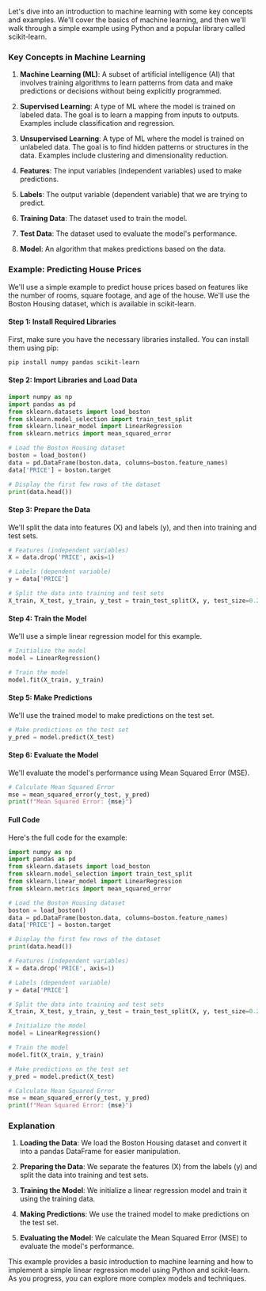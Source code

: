 Let's dive into an introduction to machine learning with some key concepts and examples. We'll cover the basics of machine learning, and then we'll walk through a simple example using Python and a popular library called scikit-learn.

### Key Concepts in Machine Learning

1. **Machine Learning (ML)**: A subset of artificial intelligence (AI) that involves training algorithms to learn patterns from data and make predictions or decisions without being explicitly programmed.

2. **Supervised Learning**: A type of ML where the model is trained on labeled data. The goal is to learn a mapping from inputs to outputs. Examples include classification and regression.

3. **Unsupervised Learning**: A type of ML where the model is trained on unlabeled data. The goal is to find hidden patterns or structures in the data. Examples include clustering and dimensionality reduction.

4. **Features**: The input variables (independent variables) used to make predictions.

5. **Labels**: The output variable (dependent variable) that we are trying to predict.

6. **Training Data**: The dataset used to train the model.

7. **Test Data**: The dataset used to evaluate the model's performance.

8. **Model**: An algorithm that makes predictions based on the data.

### Example: Predicting House Prices

We'll use a simple example to predict house prices based on features like the number of rooms, square footage, and age of the house. We'll use the Boston Housing dataset, which is available in scikit-learn.

#### Step 1: Install Required Libraries

First, make sure you have the necessary libraries installed. You can install them using pip:

```bash
pip install numpy pandas scikit-learn
```

#### Step 2: Import Libraries and Load Data

```python
import numpy as np
import pandas as pd
from sklearn.datasets import load_boston
from sklearn.model_selection import train_test_split
from sklearn.linear_model import LinearRegression
from sklearn.metrics import mean_squared_error

# Load the Boston Housing dataset
boston = load_boston()
data = pd.DataFrame(boston.data, columns=boston.feature_names)
data['PRICE'] = boston.target

# Display the first few rows of the dataset
print(data.head())
```

#### Step 3: Prepare the Data

We'll split the data into features (X) and labels (y), and then into training and test sets.

```python
# Features (independent variables)
X = data.drop('PRICE', axis=1)

# Labels (dependent variable)
y = data['PRICE']

# Split the data into training and test sets
X_train, X_test, y_train, y_test = train_test_split(X, y, test_size=0.2, random_state=42)
```

#### Step 4: Train the Model

We'll use a simple linear regression model for this example.

```python
# Initialize the model
model = LinearRegression()

# Train the model
model.fit(X_train, y_train)
```

#### Step 5: Make Predictions

We'll use the trained model to make predictions on the test set.

```python
# Make predictions on the test set
y_pred = model.predict(X_test)
```

#### Step 6: Evaluate the Model

We'll evaluate the model's performance using Mean Squared Error (MSE).

```python
# Calculate Mean Squared Error
mse = mean_squared_error(y_test, y_pred)
print(f"Mean Squared Error: {mse}")
```

#### Full Code

Here's the full code for the example:

```python
import numpy as np
import pandas as pd
from sklearn.datasets import load_boston
from sklearn.model_selection import train_test_split
from sklearn.linear_model import LinearRegression
from sklearn.metrics import mean_squared_error

# Load the Boston Housing dataset
boston = load_boston()
data = pd.DataFrame(boston.data, columns=boston.feature_names)
data['PRICE'] = boston.target

# Display the first few rows of the dataset
print(data.head())

# Features (independent variables)
X = data.drop('PRICE', axis=1)

# Labels (dependent variable)
y = data['PRICE']

# Split the data into training and test sets
X_train, X_test, y_train, y_test = train_test_split(X, y, test_size=0.2, random_state=42)

# Initialize the model
model = LinearRegression()

# Train the model
model.fit(X_train, y_train)

# Make predictions on the test set
y_pred = model.predict(X_test)

# Calculate Mean Squared Error
mse = mean_squared_error(y_test, y_pred)
print(f"Mean Squared Error: {mse}")
```

### Explanation

1. **Loading the Data**: We load the Boston Housing dataset and convert it into a pandas DataFrame for easier manipulation.

2. **Preparing the Data**: We separate the features (X) from the labels (y) and split the data into training and test sets.

3. **Training the Model**: We initialize a linear regression model and train it using the training data.

4. **Making Predictions**: We use the trained model to make predictions on the test set.

5. **Evaluating the Model**: We calculate the Mean Squared Error (MSE) to evaluate the model's performance.

This example provides a basic introduction to machine learning and how to implement a simple linear regression model using Python and scikit-learn. As you progress, you can explore more complex models and techniques.
